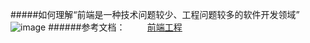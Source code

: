 #####如何理解“前端是一种技术问题较少、工程问题较多的软件开发领域”
 ![image](https://github.com/ButBueatiful/dotvim/raw/master/screenshots/vim-screenshot.jpg)
######参考文档：
          [前端工程](http://www.cnblogs.com/chris-oil/p/5718018.html)
             
